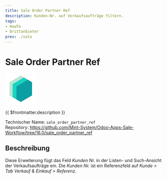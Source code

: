 ```yaml
---
title: Sale Order Partner Ref
description: Kunden-Nr. auf Verkaufsaufträge filtern.
tags:
- HowTo
- Drittanbieter
prev: ./sale
---
```

# Sale Order Partner Ref
![icon_oms_box](attachments/icons_odoo_mint_system.png)

{{ $frontmatter.description }}

Technischer Name: `sale_order_partner_ref`\
Repository: <https://github.com/Mint-System/Odoo-Apps-Sale-Workflow/tree/16.0/sale_order_partner_ref>

## Beschreibung

Diese Erweiterung fügt das Feld *Kunden Nr.* in der Listen- und Such-Ansicht der Verkaufsaufträge ein. Die *Kunden Nr.* ist ein Referenzfeld auf *Kunde > Tab Verkauf & Einkauf > Referenz*.